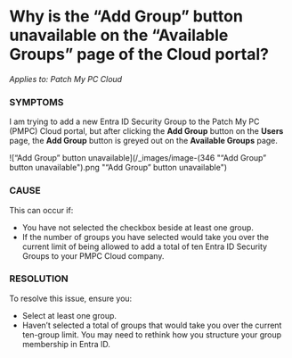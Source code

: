 # Why is the “Add Group” button unavailable on the “Available Groups” page of the Cloud portal?

_Applies to: Patch My PC Cloud_

### SYMPTOMS

I am trying to add a new Entra ID Security Group to the Patch My PC (PMPC) Cloud portal, but after clicking the **Add Group** button on the **Users** page, the **Add Group** button is greyed out on the **Available Groups** page.

![“Add Group” button unavailable](/_images/image-(346 "“Add Group” button unavailable").png "“Add Group” button unavailable")

### CAUSE

This can occur if:

* You have not selected the checkbox beside at least one group.
* If the number of groups you have selected would take you over the current limit of being allowed to add a total of ten Entra ID Security Groups to your PMPC Cloud company.

### RESOLUTION

To resolve this issue, ensure you:

* Select at least one group.
* Haven’t selected a total of groups that would take you over the current ten-group limit. You may need to rethink how you structure your group membership in Entra ID.
